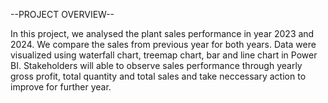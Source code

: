 --PROJECT OVERVIEW--

In this project, we analysed the plant sales performance in year 2023 and 2024. We compare the sales from previous year for both years. Data were visualized using waterfall chart, treemap chart, bar and line chart in Power BI.
Stakeholders will able to observe sales performance through yearly gross profit, total quantity and total sales and take neccessary action to improve for further year.
